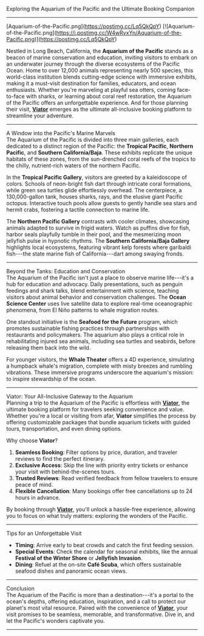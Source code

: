 Exploring the Aquarium of the Pacific and the Ultimate Booking Companion

------------------------------------------------------------------------

\[Aquarium-of-the-Pacific.png\](https://postimg.cc/Lq5QkQpY)
\[!\[Aquarium-of-the-Pacific.png\](https://i.postimg.cc/W4wRvxYn/Aquarium-of-the-Pacific.png)\](https://postimg.cc/Lq5QkQpY)

Nestled in Long Beach, California, the **Aquarium of the Pacific**
stands as a beacon of marine conservation and education, inviting
visitors to embark on an underwater journey through the diverse
ecosystems of the Pacific Ocean. Home to over 12,000 animals
representing nearly 500 species, this world-class institution blends
cutting-edge science with immersive exhibits, making it a must-visit
destination for families, educators, and ocean enthusiasts. Whether
you're marveling at playful sea otters, coming face-to-face with sharks,
or learning about coral reef restoration, the Aquarium of the Pacific
offers an unforgettable experience. And for those planning their visit,
**[Viator](https://www.viator.com/searchResults/all?text=Aquarium%20of%20the%20Pacific&pid=P00239761&mcid=42383&medium=link&medium_version=selector)**
emerges as the ultimate all-inclusive booking platform to streamline
your adventure.

------------------------------------------------------------------------

A Window into the Pacific's Marine Marvels\
The Aquarium of the Pacific is divided into three main galleries, each
dedicated to a distinct region of the Pacific: the **Tropical Pacific**,
**Northern Pacific**, and **Southern California/Baja**. These exhibits
replicate the unique habitats of these zones, from the sun-drenched
coral reefs of the tropics to the chilly, nutrient-rich waters of the
northern Pacific.

In the **Tropical Pacific Gallery**, visitors are greeted by a
kaleidoscope of colors. Schools of neon-bright fish dart through
intricate coral formations, while green sea turtles glide effortlessly
overhead. The centerpiece, a 130,000-gallon tank, houses sharks, rays,
and the elusive giant Pacific octopus. Interactive touch pools allow
guests to gently handle sea stars and hermit crabs, fostering a tactile
connection to marine life.

The **Northern Pacific Gallery** contrasts with cooler climates,
showcasing animals adapted to survive in frigid waters. Watch as puffins
dive for fish, harbor seals playfully tumble in their pool, and the
mesmerizing moon jellyfish pulse in hypnotic rhythms. The **Southern
California/Baja Gallery** highlights local ecosystems, featuring vibrant
kelp forests where garibaldi fish---the state marine fish of
California---dart among swaying fronds.

------------------------------------------------------------------------

Beyond the Tanks: Education and Conservation\
The Aquarium of the Pacific isn't just a place to observe marine
life---it's a hub for education and advocacy. Daily presentations, such
as penguin feedings and shark talks, blend entertainment with science,
teaching visitors about animal behavior and conservation challenges. The
**Ocean Science Center** uses live satellite data to explore real-time
oceanographic phenomena, from El Niño patterns to whale migration
routes.

One standout initiative is the **Seafood for the Future** program, which
promotes sustainable fishing practices through partnerships with
restaurants and policymakers. The aquarium also plays a critical role in
rehabilitating injured sea animals, including sea turtles and seabirds,
before releasing them back into the wild.

For younger visitors, the **Whale Theater** offers a 4D experience,
simulating a humpback whale's migration, complete with misty breezes and
rumbling vibrations. These immersive programs underscore the aquarium's
mission: to inspire stewardship of the ocean.

------------------------------------------------------------------------

Viator: Your All-Inclusive Gateway to the Aquarium\
Planning a trip to the Aquarium of the Pacific is effortless with
**[Viator](https://www.viator.com/searchResults/all?text=Aquarium%20of%20the%20Pacific&pid=P00239761&mcid=42383&medium=link&medium_version=selector)**,
the ultimate booking platform for travelers seeking convenience and
value. Whether you're a local or visiting from afar, **Viator**
simplifies the process by offering customizable packages that bundle
aquarium tickets with guided tours, transportation, and even dining
options.

Why choose **Viator**?

1.  **Seamless Booking**: Filter options by price, duration, and
    traveler reviews to find the perfect itinerary.
2.  **Exclusive Access**: Skip the line with priority entry tickets or
    enhance your visit with behind-the-scenes tours.
3.  **Trusted Reviews**: Read verified feedback from fellow travelers to
    ensure peace of mind.
4.  **Flexible Cancellation**: Many bookings offer free cancellations up
    to 24 hours in advance.

By booking through
**[Viator](https://www.viator.com/searchResults/all?text=Aquarium%20of%20the%20Pacific&pid=P00239761&mcid=42383&medium=link&medium_version=selector)**,
you'll unlock a hassle-free experience, allowing you to focus on what
truly matters: exploring the wonders of the Pacific.

------------------------------------------------------------------------

Tips for an Unforgettable Visit

-   **Timing**: Arrive early to beat crowds and catch the first feeding
    session.
-   **Special Events**: Check the calendar for seasonal exhibits, like
    the annual **Festival of the Winter Shore** or **Jellyfish
    Invasion**.
-   **Dining**: Refuel at the on-site **Café Scuba**, which offers
    sustainable seafood dishes and panoramic ocean views.

------------------------------------------------------------------------

Conclusion\
The Aquarium of the Pacific is more than a destination---it's a portal
to the ocean's depths, offering education, inspiration, and a call to
protect our planet's most vital resource. Paired with the convenience of
**[Viator](https://www.viator.com/searchResults/all?text=Aquarium%20of%20the%20Pacific&pid=P00239761&mcid=42383&medium=link&medium_version=selector)**,
your visit promises to be seamless, memorable, and transformative. Dive
in, and let the Pacific's wonders captivate you.

------------------------------------------------------------------------
